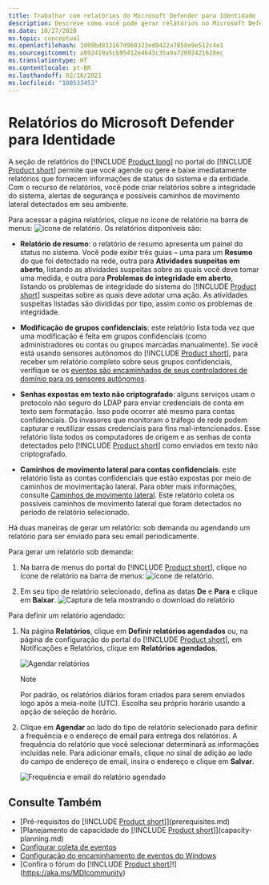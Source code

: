 ```yaml
---
title: Trabalhar com relatórios do Microsoft Defender para Identidade
description: Descreve como você pode gerar relatórios no Microsoft Defender para Identidade para monitorar sua rede.
ms.date: 10/27/2020
ms.topic: conceptual
ms.openlocfilehash: 1d09bd832167d960323ed0422a7858e9e512c4e1
ms.sourcegitcommit: a892419a5cb95412e4643c35a9a72092421628ec
ms.translationtype: HT
ms.contentlocale: pt-BR
ms.lasthandoff: 02/16/2021
ms.locfileid: "100533453"
---
```

# <a name="microsoft-defender-for-identity-reports"></a>Relatórios do Microsoft Defender para Identidade

A seção de relatórios do [!INCLUDE [Product long](includes/product-long.md)] no portal do [!INCLUDE [Product short](includes/product-short.md)] permite que você agende ou gere e baixe imediatamente relatórios que fornecem informações de status do sistema e da entidade. Com o recurso de relatórios, você pode criar relatórios sobre a integridade do sistema, alertas de segurança e possíveis caminhos de movimento lateral detectados em seu ambiente.

Para acessar a página relatórios, clique no ícone de relatório na barra de menus: ![ícone de relatório](media/report-icon.png).
Os relatórios disponíveis são:

- **Relatório de resumo**: o relatório de resumo apresenta um painel do status no sistema. Você pode exibir três guias – uma para um **Resumo** do que foi detectado na rede, outra para **Atividades suspeitas em aberto**, listando as atividades suspeitas sobre as quais você deve tomar uma medida, e outra para **Problemas de integridade em aberto**, listando os problemas de integridade do sistema do [!INCLUDE [Product short](includes/product-short.md)] suspeitas sobre as quais deve adotar uma ação. As atividades suspeitas listadas são divididas por tipo, assim como os problemas de integridade.

- **Modificação de grupos confidenciais**: este relatório lista toda vez que uma modificação é feita em grupos confidenciais (como administradores ou contas ou grupos marcadas manualmente). Se você está usando sensores autônomos do [!INCLUDE [Product short](includes/product-short.md)], para receber um relatório completo sobre seus grupos confidenciais, verifique se os [eventos são encaminhados de seus controladores de domínio para os sensores autônomos](configure-event-forwarding.md).

- **Senhas expostas em texto não criptografado**: alguns serviços usam o protocolo não seguro do LDAP para enviar credenciais de conta em texto sem formatação. Isso pode ocorrer até mesmo para contas confidenciais. Os invasores que monitoram o tráfego de rede podem capturar e reutilizar essas credenciais para fins mal-intencionados. Esse relatório lista todos os computadores de origem e as senhas de conta detectados pelo [!INCLUDE [Product short](includes/product-short.md)] como enviados em texto não criptografado.

- **Caminhos de movimento lateral para contas confidenciais**: este relatório lista as contas confidenciais que estão expostas por meio de caminhos de movimentação lateral. Para obter mais informações, consulte [Caminhos de movimento lateral](use-case-lateral-movement-path.md). Este relatório coleta os possíveis caminhos de movimento lateral que foram detectados no período de relatório selecionado.

Há duas maneiras de gerar um relatório: sob demanda ou agendando um relatório para ser enviado para seu email periodicamente.

Para gerar um relatório sob demanda:

1. Na barra de menus do portal do [!INCLUDE [Product short](includes/product-short.md)], clique no ícone de relatório na barra de menus: ![ícone de relatório](media/report-icon.png).

1. Em seu tipo de relatório selecionado, defina as datas **De** e **Para** e clique em **Baixar**.
 ![Captura de tela mostrando o download do relatório](media/reports.png)

Para definir um relatório agendado:

1. Na página **Relatórios**, clique em **Definir relatórios agendados** ou, na página de configuração do portal do [!INCLUDE [Product short](includes/product-short.md)], em Notificações e Relatórios, clique em **Relatórios agendados**.

    ![Agendar relatórios](media/sched-reports.png)

    > [!NOTE]
    > Por padrão, os relatórios diários foram criados para serem enviados logo após a meia-noite (UTC). Escolha seu próprio horário usando a opção de seleção de horário.

1. Clique em **Agendar** ao lado do tipo de relatório selecionado para definir a frequência e o endereço de email para entrega dos relatórios. A frequência do relatório que você selecionar determinará as informações incluídas nele. Para adicionar emails, clique no sinal de adição ao lado do campo de endereço de email, insira o endereço e clique em **Salvar**.

    ![Frequência e email do relatório agendado](media/sched-report1.png)

## <a name="see-also"></a>Consulte Também

- [Pré-requisitos do [!INCLUDE [Product short](includes/product-short.md)]](prerequisites.md)
- [Planejamento de capacidade do [!INCLUDE [Product short](includes/product-short.md)]](capacity-planning.md)
- [Configurar coleta de eventos](configure-event-collection.md)
- [Configuração do encaminhamento de eventos do Windows](configure-event-forwarding.md)
- [Confira o fórum do [!INCLUDE [Product short](includes/product-short.md)]!](https://aka.ms/MDIcommunity)
